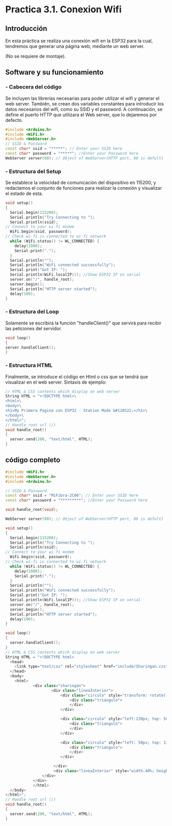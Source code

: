# Practica 3.1. Conexion Wifi
## **Introducción**
En esta práctica se realiza una conexión wifi en la ESP32 para la cual, tendremos que generar una página web, mediante un web server. 

(No se requiere de montaje).
## **Software y su funcionamiento**
### **- Cabecera del código**
Se incluyen las librerías necesarias para poder utilizar el wifi y generar el web server. También, se crean dos variables constantes para introducir los datos necesarios del wifi, como su SSID y el password. A continuación, se define el puerto HTTP que utilizara el Web server, que lo dejaremos por defecto.
```cpp
#include <Arduino.h>
#include <WiFi.h>
#include <WebServer.h>
// SSID & Password
const char* ssid = "*****"; // Enter your SSID here
const char* password = "*****"; //Enter your Password here
WebServer server(80); // Object of WebServer(HTTP port, 80 is defult)
```
### **- Estructura del Setup**
Se establece la velocidad de comunicación del dispositivo en 115200, y redactamos el conjunto de funciones para realizar la conexión y visualizar el estado de esta.
```cpp
void setup() 
{
  Serial.begin(115200);
  Serial.println("Try Connecting to ");
  Serial.println(ssid);
// Connect to your wi-fi modem
  WiFi.begin(ssid, password);
// Check wi-fi is connected to wi-fi network
  while (WiFi.status() != WL_CONNECTED) {
    delay(1000);
    Serial.print(".");
  }
  Serial.println("");
  Serial.println("WiFi connected successfully");
  Serial.print("Got IP: ");
  Serial.println(WiFi.localIP()); //Show ESP32 IP on serial
  server.on("/", handle_root);
  server.begin();
  Serial.println("HTTP server started");
  delay(100);
} 
```
### **- Estructura del Loop**
Solamente se escribirá la función "handleClient()" que servirá para recibir las peticiones del servidor. 
```cpp
void loop() 
{
server.handleClient();
} 
```
### **- Estructura HTML**
Finalmente, se introduce el código en Html o css que se tendrá que visualizar en el web server. Sintaxis de ejemplo:
```cpp
// HTML & CSS contents which display on web server
String HTML = "<!DOCTYPE html>\
<html>\
<body>\
<h1>My Primera Pagina con ESP32 - Station Mode &#128522;</h1>\
</body>\
</html>";
// Handle root url (/)
void handle_root() 
{
  server.send(200, "text/html", HTML);
}
```
## **código completo**
```cpp
#include <WiFi.h>
#include <WebServer.h>
#include <Arduino.h>

// SSID & Password
const char* ssid = "MiFibra-2C06"; // Enter your SSID here
const char* password = "*********"; //Enter your Password here

void handle_root(void);

WebServer server(80); // Object of WebServer(HTTP port, 80 is defult)

void setup() 
{
  Serial.begin(115200);
  Serial.println("Try Connecting to ");
  Serial.println(ssid);
// Connect to your wi-fi modem
  WiFi.begin(ssid, password);
// Check wi-fi is connected to wi-fi network
  while (WiFi.status() != WL_CONNECTED) {
    delay(1000);
    Serial.print(".");
  }
  Serial.println("");
  Serial.println("WiFi connected successfully");
  Serial.print("Got IP: ");
  Serial.println(WiFi.localIP()); //Show ESP32 IP on serial
  server.on("/", handle_root);
  server.begin();
  Serial.println("HTTP server started");
  delay(100);
}

void loop() 
{
  server.handleClient();
}
// HTML & CSS contents which display on web server
String HTML = "<!DOCTYPE html>
  <head>
    <link type="text/css" rel="stylesheet" href="include/Sharingan.css"/>
  </head>
  <body>
    <html>
            <div class="sharingan">
                    <div class="lineaInterior">
                        <div class="circulo" style="transform: rotate(-30deg)">
                            <div class="triangulo">
                            </div>
                        </div>

                        <div class="circulo" style="left:130px; top: 50px; transform: rotate(80deg)">
                            <div class="triangulo">
                            </div>
                        </div>

                        <div class="circulo" style="left: 50px; top: 130px; transform: rotate(180deg)">
                            <div class="triangulo">
                            </div>
                        </div>

                     </div>
                     <div class="lineaInterior" style="width:40%; height: 40%; background-color: black">
                </div>
            </div>
            </html>
  </body>
</html>";
// Handle root url (/)
void handle_root() 
{
  server.send(200, "text/html", HTML);
}
```